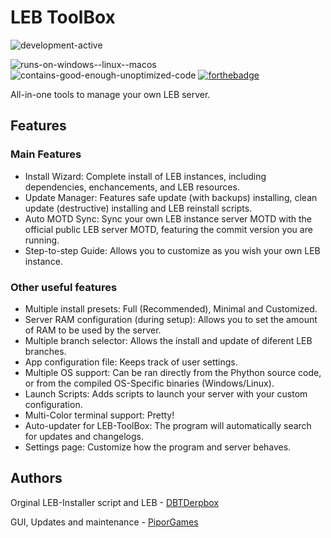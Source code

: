 # LEB ToolBox
![development-active](https://user-images.githubusercontent.com/61473628/185755652-66b20e31-c0eb-4863-9d14-c135e6662014.svg)

![runs-on-windows-_-linux-_-macos](https://user-images.githubusercontent.com/61473628/185755896-5c8999d0-70a6-4d65-be25-d767d3e090a3.svg)
![contains-good-enough-unoptimized-code](https://user-images.githubusercontent.com/61473628/185755898-db74d120-a79d-430c-9aa5-66b173cbffd9.svg)
[![forthebadge](https://forthebadge.com/images/badges/made-with-python.svg)](https://forthebadge.com)

All-in-one tools to manage your own LEB server.

## Features
### Main Features
- Install Wizard: Complete install of LEB instances, including dependencies, enchancements, and LEB resources.
- Update Manager: Features safe update (with backups) installing, clean update (destructive) installing and LEB reinstall scripts.
- Auto MOTD Sync: Sync your own LEB instance server MOTD with the official public LEB server MOTD, featuring the commit version you are running.
- Step-to-step Guide: Allows you to customize as you wish your own LEB instance.

### Other useful features
- Multiple install presets: Full (Recommended), Minimal and Customized.
- Server RAM configuration (during setup): Allows you to set the amount of RAM to be used by the server.
- Multiple branch selector: Allows the install and update of diferent LEB branches.
- App configuration file: Keeps track of user settings.
- Multiple OS support: Can be ran directly from the Phython source code, or from the compiled OS-Specific binaries (Windows/Linux).
- Launch Scripts: Adds scripts to launch your server with your custom configuration.
- Multi-Color terminal support: Pretty!
- Auto-updater for LEB-ToolBox: The program will automatically search for updates and changelogs.
- Settings page: Customize how the program and server behaves.

## Authors

Orginal LEB-Installer script and LEB - [DBTDerpbox](https://github.com/DBTDerpbox)

GUI, Updates and maintenance - [PiporGames](https://github.com/PiporGames)
